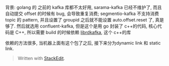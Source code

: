 背景: 
golang 的 之前的 kafka 库都不太好用, sarama-kafka 已经不维护了, 而且自动提交 offset 的时候有 bug, 会导致重复消费; segmentio-kafka 不支持消费 topic 的 pattern, 并且设置了 groupid 之后就不能设置 auto.offset.reset 了, 真是够了. 然后就选用 confluent-kafka, 但是这个是用 go 封装了 c++的代码, 核心代码是 C++, 所以需要 build 的时候依赖 [librdkafka](https://github.com/edenhill/librdkafka),  这个 c++的库

依赖的方法很多, 当机器上面有这个包了之后, 接下来分为dynamic link 和 static link. 


> Written with [StackEdit](https://stackedit.io/).
<!--stackedit_data:
eyJoaXN0b3J5IjpbMTMwMTgzMjYxMywtMjM5MTg4OTMzLC0xMz
c1NTQzNjc1XX0=
-->